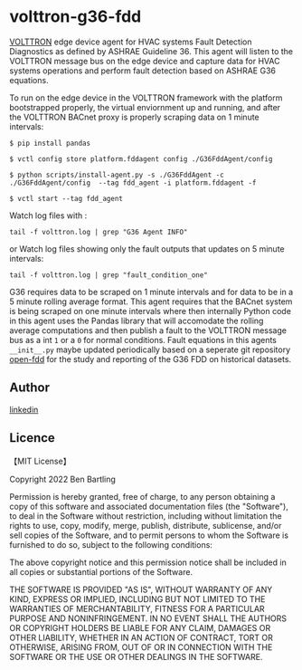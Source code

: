 # volttron-g36-fdd
[VOLTTRON](https://github.com/VOLTTRON/volttron) edge device agent for HVAC systems Fault Detection Diagnostics as defined by ASHRAE Guideline 36. 
This agent will listen to the VOLTTRON message bus on the edge device and capture data for HVAC systems operations and perform fault detection based on ASHRAE G36 equations.


To run on the edge device in the VOLTTRON framework with the platform bootstrapped properly, the virtual enviornment up and running, 
and after the VOLTTRON BACnet proxy is properly scraping data on 1 minute intervals:

```shell
$ pip install pandas

$ vctl config store platform.fddagent config ./G36FddAgent/config

$ python scripts/install-agent.py -s ./G36FddAgent -c ./G36FddAgent/config  --tag fdd_agent -i platform.fddagent -f

$ vctl start --tag fdd_agent
```

Watch log files with :
```shell
tail -f volttron.log | grep "G36 Agent INFO"
```
or Watch log files showing only the fault outputs that updates on 5 minute intervals:
```shell
tail -f volttron.log | grep "fault_condition_one"
```

G36 requires data to be scraped on 1 minute intervals and for data to be in a 5 minute rolling average format. 
This agent requires that the BACnet system is being scraped on one minute intervals where then internally 
Python code in this agent uses the Pandas library that will accomodate the rolling average computations and then publish 
a fault to the VOLTTRON message bus as a int `1` or a `0` for normal conditions. Fault equations in this agents `__init__.py` 
maybe updated periodically based on a seperate git repository [open-fdd](https://github.com/bbartling/open-fdd) for the study and reporting of the G36 FDD on historical datasets.

## Author

[linkedin](https://www.linkedin.com/in/ben-bartling-510a0961/)

## Licence

【MIT License】

Copyright 2022 Ben Bartling

Permission is hereby granted, free of charge, to any person obtaining a copy of this software and associated documentation files (the "Software"), to deal in the Software without restriction, including without limitation the rights to use, copy, modify, merge, publish, distribute, sublicense, and/or sell copies of the Software, and to permit persons to whom the Software is furnished to do so, subject to the following conditions:

The above copyright notice and this permission notice shall be included in all copies or substantial portions of the Software.

THE SOFTWARE IS PROVIDED "AS IS", WITHOUT WARRANTY OF ANY KIND, EXPRESS OR IMPLIED, INCLUDING BUT NOT LIMITED TO THE WARRANTIES OF MERCHANTABILITY, FITNESS FOR A PARTICULAR PURPOSE AND NONINFRINGEMENT. IN NO EVENT SHALL THE AUTHORS OR COPYRIGHT HOLDERS BE LIABLE FOR ANY CLAIM, DAMAGES OR OTHER LIABILITY, WHETHER IN AN ACTION OF CONTRACT, TORT OR OTHERWISE, ARISING FROM, OUT OF OR IN CONNECTION WITH THE SOFTWARE OR THE USE OR OTHER DEALINGS IN THE SOFTWARE.
